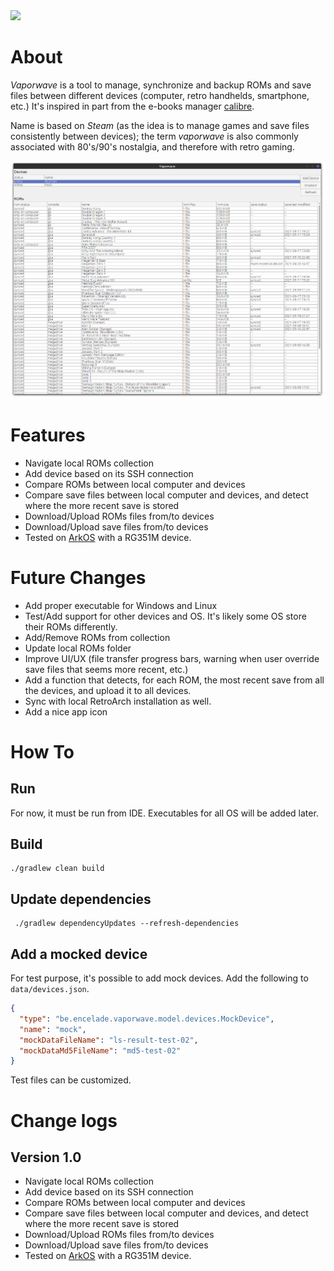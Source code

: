 <a href="https://paypal.me/benckx/2">
<img src="https://img.shields.io/badge/Donate-PayPal-green.svg"/>
</a>

# About

*Vaporwave* is a tool to manage, synchronize and backup ROMs and save files between different devices (computer, retro
handhelds, smartphone, etc.) It's inspired in part from the e-books
manager [calibre](https://github.com/kovidgoyal/calibre).

Name is based on _Steam_ (as the idea is to manage games and save files consistently between devices); the term
*vaporwave* is also commonly associated with 80's/90's nostalgia, and therefore with retro gaming.

![](img/ui1.png)

# Features

- Navigate local ROMs collection
- Add device based on its SSH connection
- Compare ROMs between local computer and devices
- Compare save files between local computer and devices, and detect where the more recent save is stored
- Download/Upload ROMs files from/to devices
- Download/Upload save files from/to devices
- Tested on [ArkOS](https://github.com/christianhaitian/arkos/wiki) with a RG351M device.

# Future Changes

- Add proper executable for Windows and Linux
- Test/Add support for other devices and OS. It's likely some OS store their ROMs differently.
- Add/Remove ROMs from collection
- Update local ROMs folder
- Improve UI/UX (file transfer progress bars, warning when user override save files that seems more recent, etc.)
- Add a function that detects, for each ROM, the most recent save from all the devices, and upload it to all devices.
- Sync with local RetroArch installation as well.
- Add a nice app icon

# How To

## Run

For now, it must be run from IDE. Executables for all OS will be added later.

## Build

```
./gradlew clean build
```

## Update dependencies

```
 ./gradlew dependencyUpdates --refresh-dependencies
```

## Add a mocked device

For test purpose, it's possible to add mock devices. Add the following to `data/devices.json`.

```json
{
  "type": "be.encelade.vaporwave.model.devices.MockDevice",
  "name": "mock",
  "mockDataFileName": "ls-result-test-02",
  "mockDataMd5FileName": "md5-test-02"
}
```

Test files can be customized.

# Change logs

## Version 1.0

- Navigate local ROMs collection
- Add device based on its SSH connection
- Compare ROMs between local computer and devices
- Compare save files between local computer and devices, and detect where the more recent save is stored
- Download/Upload ROMs files from/to devices
- Download/Upload save files from/to devices
- Tested on [ArkOS](https://github.com/christianhaitian/arkos/wiki) with a RG351M device.
